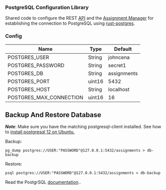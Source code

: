 ### PostgreSQL Configuration Library

Shared code to configure the REST [API](../api) and the [Assignment Manager](../assign-mngr) for establishing the connection to PostgreSQL using [rust-postgres](https://github.com/sfackler/rust-postgres).

### Config

| Name                    | Type   | Default     |
| ----------------------- | ------ | ----------- |
| POSTGRES_USER           | String | johncena    |
| POSTGRES_PASSWORD       | String | secret1     |
| POSTGRES_DB             | String | assignments |
| POSTGRES_PORT           | uint16 | 5432        |
| POSTGRES_HOST           | String | localhost   |
| POSTGRES_MAX_CONNECTION | uint16 | 16          |

## Backup And Restore Database

**_Note_**: Make sure you have the matching postgresql-client installed.
See how to [install postgresql 12 on Ubuntu.](https://computingforgeeks.com/install-postgresql-12-on-ubuntu/)

Backup:

```
pg_dump postgres://USER:"PASSWORD"@127.0.0.1:5432/assignments > db-backup
```

Restore:

```
psql postgres://USER:"PASSWORD"@127.0.0.1:5432/assignments < db-backup
```

Read the PostgrSQL [documentation](https://www.postgresql.org/docs/current/backup-dump.html)..
